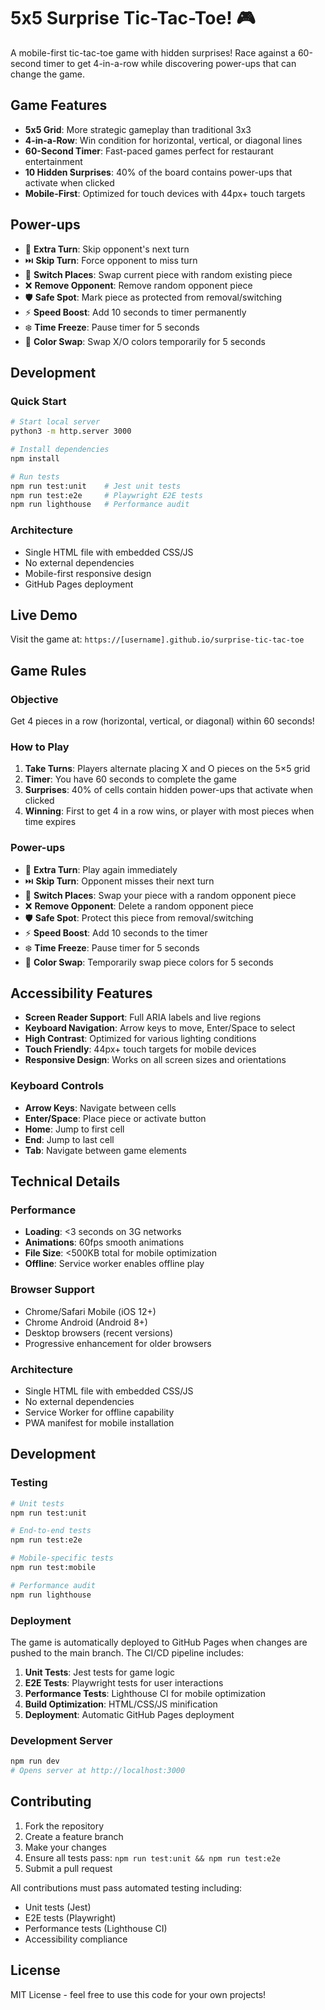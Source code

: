 # 5x5 Surprise Tic-Tac-Toe! 🎮

A mobile-first tic-tac-toe game with hidden surprises! Race against a 60-second timer to get 4-in-a-row while discovering power-ups that can change the game.

## Game Features

- **5x5 Grid**: More strategic gameplay than traditional 3x3
- **4-in-a-Row**: Win condition for horizontal, vertical, or diagonal lines
- **60-Second Timer**: Fast-paced games perfect for restaurant entertainment
- **10 Hidden Surprises**: 40% of the board contains power-ups that activate when clicked
- **Mobile-First**: Optimized for touch devices with 44px+ touch targets

## Power-ups

- 🎁 **Extra Turn**: Skip opponent's next turn
- ⏭️ **Skip Turn**: Force opponent to miss turn  
- 🔄 **Switch Places**: Swap current piece with random existing piece
- ❌ **Remove Opponent**: Remove random opponent piece
- 🛡️ **Safe Spot**: Mark piece as protected from removal/switching
- ⚡ **Speed Boost**: Add 10 seconds to timer permanently
- ❄️ **Time Freeze**: Pause timer for 5 seconds
- 🎨 **Color Swap**: Swap X/O colors temporarily for 5 seconds

## Development

### Quick Start
```bash
# Start local server
python3 -m http.server 3000

# Install dependencies
npm install

# Run tests
npm run test:unit    # Jest unit tests
npm run test:e2e     # Playwright E2E tests
npm run lighthouse   # Performance audit
```

### Architecture
- Single HTML file with embedded CSS/JS
- No external dependencies
- Mobile-first responsive design
- GitHub Pages deployment

## Live Demo

Visit the game at: `https://[username].github.io/surprise-tic-tac-toe`

## Game Rules

### Objective
Get 4 pieces in a row (horizontal, vertical, or diagonal) within 60 seconds!

### How to Play
1. **Take Turns**: Players alternate placing X and O pieces on the 5×5 grid
2. **Timer**: You have 60 seconds to complete the game
3. **Surprises**: 40% of cells contain hidden power-ups that activate when clicked
4. **Winning**: First to get 4 in a row wins, or player with most pieces when time expires

### Power-ups
- 🎁 **Extra Turn**: Play again immediately
- ⏭️ **Skip Turn**: Opponent misses their next turn
- 🔄 **Switch Places**: Swap your piece with a random opponent piece
- ❌ **Remove Opponent**: Delete a random opponent piece
- 🛡️ **Safe Spot**: Protect this piece from removal/switching
- ⚡ **Speed Boost**: Add 10 seconds to the timer
- ❄️ **Time Freeze**: Pause timer for 5 seconds
- 🎨 **Color Swap**: Temporarily swap piece colors for 5 seconds

## Accessibility Features

- **Screen Reader Support**: Full ARIA labels and live regions
- **Keyboard Navigation**: Arrow keys to move, Enter/Space to select
- **High Contrast**: Optimized for various lighting conditions
- **Touch Friendly**: 44px+ touch targets for mobile devices
- **Responsive Design**: Works on all screen sizes and orientations

### Keyboard Controls
- **Arrow Keys**: Navigate between cells
- **Enter/Space**: Place piece or activate button
- **Home**: Jump to first cell
- **End**: Jump to last cell
- **Tab**: Navigate between game elements

## Technical Details

### Performance
- **Loading**: <3 seconds on 3G networks
- **Animations**: 60fps smooth animations
- **File Size**: <500KB total for mobile optimization
- **Offline**: Service worker enables offline play

### Browser Support
- Chrome/Safari Mobile (iOS 12+)
- Chrome Android (Android 8+)
- Desktop browsers (recent versions)
- Progressive enhancement for older browsers

### Architecture
- Single HTML file with embedded CSS/JS
- No external dependencies
- Service Worker for offline capability
- PWA manifest for mobile installation

## Development

### Testing
```bash
# Unit tests
npm run test:unit

# End-to-end tests
npm run test:e2e

# Mobile-specific tests
npm run test:mobile

# Performance audit
npm run lighthouse
```

### Deployment
The game is automatically deployed to GitHub Pages when changes are pushed to the main branch. The CI/CD pipeline includes:

1. **Unit Tests**: Jest tests for game logic
2. **E2E Tests**: Playwright tests for user interactions
3. **Performance Tests**: Lighthouse CI for mobile optimization
4. **Build Optimization**: HTML/CSS/JS minification
5. **Deployment**: Automatic GitHub Pages deployment

### Development Server
```bash
npm run dev
# Opens server at http://localhost:3000
```

## Contributing

1. Fork the repository
2. Create a feature branch
3. Make your changes
4. Ensure all tests pass: `npm run test:unit && npm run test:e2e`
5. Submit a pull request

All contributions must pass automated testing including:
- Unit tests (Jest)
- E2E tests (Playwright)
- Performance tests (Lighthouse CI)
- Accessibility compliance

## License

MIT License - feel free to use this code for your own projects!
